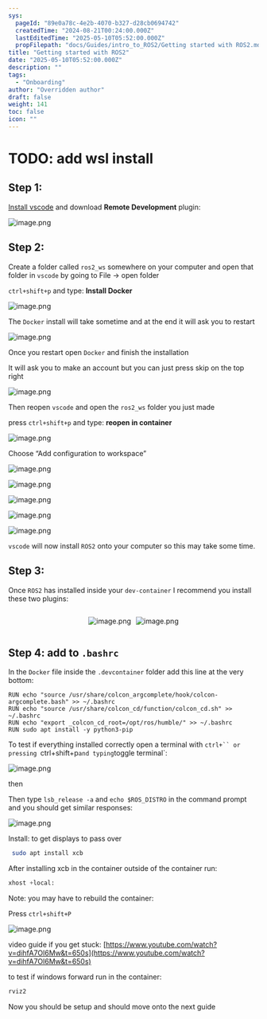 ```yaml
---
sys:
  pageId: "89e0a78c-4e2b-4070-b327-d28cb0694742"
  createdTime: "2024-08-21T00:24:00.000Z"
  lastEditedTime: "2025-05-10T05:52:00.000Z"
  propFilepath: "docs/Guides/intro_to_ROS2/Getting started with ROS2.md"
title: "Getting started with ROS2"
date: "2025-05-10T05:52:00.000Z"
description: ""
tags:
  - "Onboarding"
author: "Overridden author"
draft: false
weight: 141
toc: false
icon: ""
---
```


# TODO: add wsl install

## Step 1:

[Install vscode](https://code.visualstudio.com/download) and download **Remote Development** plugin:

![image.png](https://prod-files-secure.s3.us-west-2.amazonaws.com/d518164a-d88e-44d1-a4ee-3adb3bd8bce0/efb52993-1881-4a40-b95e-6f020334f022/image.png?X-Amz-Algorithm=AWS4-HMAC-SHA256&X-Amz-Content-Sha256=UNSIGNED-PAYLOAD&X-Amz-Credential=ASIAZI2LB466YQZSXVBM%2F20250511%2Fus-west-2%2Fs3%2Faws4_request&X-Amz-Date=20250511T023050Z&X-Amz-Expires=3600&X-Amz-Security-Token=IQoJb3JpZ2luX2VjEAoaCXVzLXdlc3QtMiJHMEUCIEbmsWbZYEVw3j9bqRyTqjKPecpNFTZs5%2BbC%2B%2FzHcjd1AiEA9cmKkZ0iVrvLJDzGlAMPM5pQaCXEhCdbuYu1Ectym4kqiAQIs%2F%2F%2F%2F%2F%2F%2F%2F%2F%2F%2FARAAGgw2Mzc0MjMxODM4MDUiDPSYK2fyAW9J75hpAyrcA751xnnl4%2F9sFUxPW7SuxDeFuTwKiVfHhmiTIuXUZ7gMBsa8%2B4jpQ16CUUR9Ua8jkFnjOnEvKEmfxytYKspGhauGMWMZQ9oczXEoe%2Fq82V5pTL3UIoxU5wYoDuCkTlxYoztp1kErEb5J89CdL0gUB%2FNxYE2iNN8FTcA7Zce1YfDjpHoGPhYJjfpiTWOuvWEyO0I%2F3SAiHKlxP0jVejybUGiQW0knFQ6SHU5VUeYujpTk%2FGomASZfqTabJmDnu8nCcVqBZkkBn9sffMpY5Sndr0H7MAehBduigmTSn3CG8ipyGXXR8UNIlca%2FYlDH5HnDEdSSF33FGSqlL%2BkCycOKk1%2FWsTnXnJqLBpQRmnc%2FonUT%2B6VX2ahCb%2FCIsm8bBk2RotNOUrtBCREd9n9uhJ7L1jqDNHiiDC6CYUOx2NW%2BfCvbwtSvkZyNU28oe4lTv3P2Ft2Ecz9O7ghm0Xb%2Bp6vi3Ttv0laZqcYv3ypcRHfK7%2FGUpR75%2B6GPLvq2E0%2F253r02PJJcEmX4Y55GekrsxCjgQxd%2BKIJjPcFgvg8v6HYxtNRsYmur1b076Ba3ofzNcy0E7FYsTRE%2FdVqxv%2FiYt7u4HOoEYp2UKn9RsAd9OHVqFm4pNka71grMrCCmKR8MMqEgMEGOqUBb7ZQfzhfUr%2F8Ux%2B3o07LsXAntHJbwDQ5k9wwmEMrvtOPraapBs2seTTF3B%2BRool8q43y0mgtH3vwoPN0dHLhYuIpvxocZf2jS445lQ5Cw4XLl4jtwpixklJ257WeK6O79AS9nVhMKhw82yr9Q5LARTmDR1e90p1PU81ehX1Fewd2LL6USxICDm%2BzVo9vKFyfsCtCdkdIUH%2FYCUH4uRqjEClhevQk&X-Amz-Signature=b247f0faa70947991eaa2bc97af3f76f344091bead8f97d76bd941c1b1052451&X-Amz-SignedHeaders=host&x-id=GetObject)

## Step 2:

Create a folder called `ros2_ws` somewhere on your computer and open that folder in `vscode` by going to File → open folder 

`ctrl+shift+p` and type: **Install Docker**

![image.png](https://prod-files-secure.s3.us-west-2.amazonaws.com/d518164a-d88e-44d1-a4ee-3adb3bd8bce0/2269dc0e-1cd5-47ff-bceb-c04ad9b2eab0/image.png?X-Amz-Algorithm=AWS4-HMAC-SHA256&X-Amz-Content-Sha256=UNSIGNED-PAYLOAD&X-Amz-Credential=ASIAZI2LB466YQZSXVBM%2F20250511%2Fus-west-2%2Fs3%2Faws4_request&X-Amz-Date=20250511T023050Z&X-Amz-Expires=3600&X-Amz-Security-Token=IQoJb3JpZ2luX2VjEAoaCXVzLXdlc3QtMiJHMEUCIEbmsWbZYEVw3j9bqRyTqjKPecpNFTZs5%2BbC%2B%2FzHcjd1AiEA9cmKkZ0iVrvLJDzGlAMPM5pQaCXEhCdbuYu1Ectym4kqiAQIs%2F%2F%2F%2F%2F%2F%2F%2F%2F%2F%2FARAAGgw2Mzc0MjMxODM4MDUiDPSYK2fyAW9J75hpAyrcA751xnnl4%2F9sFUxPW7SuxDeFuTwKiVfHhmiTIuXUZ7gMBsa8%2B4jpQ16CUUR9Ua8jkFnjOnEvKEmfxytYKspGhauGMWMZQ9oczXEoe%2Fq82V5pTL3UIoxU5wYoDuCkTlxYoztp1kErEb5J89CdL0gUB%2FNxYE2iNN8FTcA7Zce1YfDjpHoGPhYJjfpiTWOuvWEyO0I%2F3SAiHKlxP0jVejybUGiQW0knFQ6SHU5VUeYujpTk%2FGomASZfqTabJmDnu8nCcVqBZkkBn9sffMpY5Sndr0H7MAehBduigmTSn3CG8ipyGXXR8UNIlca%2FYlDH5HnDEdSSF33FGSqlL%2BkCycOKk1%2FWsTnXnJqLBpQRmnc%2FonUT%2B6VX2ahCb%2FCIsm8bBk2RotNOUrtBCREd9n9uhJ7L1jqDNHiiDC6CYUOx2NW%2BfCvbwtSvkZyNU28oe4lTv3P2Ft2Ecz9O7ghm0Xb%2Bp6vi3Ttv0laZqcYv3ypcRHfK7%2FGUpR75%2B6GPLvq2E0%2F253r02PJJcEmX4Y55GekrsxCjgQxd%2BKIJjPcFgvg8v6HYxtNRsYmur1b076Ba3ofzNcy0E7FYsTRE%2FdVqxv%2FiYt7u4HOoEYp2UKn9RsAd9OHVqFm4pNka71grMrCCmKR8MMqEgMEGOqUBb7ZQfzhfUr%2F8Ux%2B3o07LsXAntHJbwDQ5k9wwmEMrvtOPraapBs2seTTF3B%2BRool8q43y0mgtH3vwoPN0dHLhYuIpvxocZf2jS445lQ5Cw4XLl4jtwpixklJ257WeK6O79AS9nVhMKhw82yr9Q5LARTmDR1e90p1PU81ehX1Fewd2LL6USxICDm%2BzVo9vKFyfsCtCdkdIUH%2FYCUH4uRqjEClhevQk&X-Amz-Signature=87b1a67d8848d82f511a37a3406d51c185bbd132b6e7ab5c8b04072f3c215f5f&X-Amz-SignedHeaders=host&x-id=GetObject)

The `Docker` install will take sometime and at the end it will ask you to restart

![image.png](https://prod-files-secure.s3.us-west-2.amazonaws.com/d518164a-d88e-44d1-a4ee-3adb3bd8bce0/ed233f78-be33-4b1f-b89c-9c346c0e961e/image.png?X-Amz-Algorithm=AWS4-HMAC-SHA256&X-Amz-Content-Sha256=UNSIGNED-PAYLOAD&X-Amz-Credential=ASIAZI2LB466YQZSXVBM%2F20250511%2Fus-west-2%2Fs3%2Faws4_request&X-Amz-Date=20250511T023050Z&X-Amz-Expires=3600&X-Amz-Security-Token=IQoJb3JpZ2luX2VjEAoaCXVzLXdlc3QtMiJHMEUCIEbmsWbZYEVw3j9bqRyTqjKPecpNFTZs5%2BbC%2B%2FzHcjd1AiEA9cmKkZ0iVrvLJDzGlAMPM5pQaCXEhCdbuYu1Ectym4kqiAQIs%2F%2F%2F%2F%2F%2F%2F%2F%2F%2F%2FARAAGgw2Mzc0MjMxODM4MDUiDPSYK2fyAW9J75hpAyrcA751xnnl4%2F9sFUxPW7SuxDeFuTwKiVfHhmiTIuXUZ7gMBsa8%2B4jpQ16CUUR9Ua8jkFnjOnEvKEmfxytYKspGhauGMWMZQ9oczXEoe%2Fq82V5pTL3UIoxU5wYoDuCkTlxYoztp1kErEb5J89CdL0gUB%2FNxYE2iNN8FTcA7Zce1YfDjpHoGPhYJjfpiTWOuvWEyO0I%2F3SAiHKlxP0jVejybUGiQW0knFQ6SHU5VUeYujpTk%2FGomASZfqTabJmDnu8nCcVqBZkkBn9sffMpY5Sndr0H7MAehBduigmTSn3CG8ipyGXXR8UNIlca%2FYlDH5HnDEdSSF33FGSqlL%2BkCycOKk1%2FWsTnXnJqLBpQRmnc%2FonUT%2B6VX2ahCb%2FCIsm8bBk2RotNOUrtBCREd9n9uhJ7L1jqDNHiiDC6CYUOx2NW%2BfCvbwtSvkZyNU28oe4lTv3P2Ft2Ecz9O7ghm0Xb%2Bp6vi3Ttv0laZqcYv3ypcRHfK7%2FGUpR75%2B6GPLvq2E0%2F253r02PJJcEmX4Y55GekrsxCjgQxd%2BKIJjPcFgvg8v6HYxtNRsYmur1b076Ba3ofzNcy0E7FYsTRE%2FdVqxv%2FiYt7u4HOoEYp2UKn9RsAd9OHVqFm4pNka71grMrCCmKR8MMqEgMEGOqUBb7ZQfzhfUr%2F8Ux%2B3o07LsXAntHJbwDQ5k9wwmEMrvtOPraapBs2seTTF3B%2BRool8q43y0mgtH3vwoPN0dHLhYuIpvxocZf2jS445lQ5Cw4XLl4jtwpixklJ257WeK6O79AS9nVhMKhw82yr9Q5LARTmDR1e90p1PU81ehX1Fewd2LL6USxICDm%2BzVo9vKFyfsCtCdkdIUH%2FYCUH4uRqjEClhevQk&X-Amz-Signature=08d96287b1c92bade79fa96b97b2a65902a05ca0d38fa9d8eb9c7a3169ef15ee&X-Amz-SignedHeaders=host&x-id=GetObject)

Once you restart open `Docker` and finish the installation

It will ask you to make an account but you can just press skip on the top right

![image.png](https://prod-files-secure.s3.us-west-2.amazonaws.com/d518164a-d88e-44d1-a4ee-3adb3bd8bce0/21010ad9-1659-4fd9-9f59-9932a09b2a3d/image.png?X-Amz-Algorithm=AWS4-HMAC-SHA256&X-Amz-Content-Sha256=UNSIGNED-PAYLOAD&X-Amz-Credential=ASIAZI2LB466YQZSXVBM%2F20250511%2Fus-west-2%2Fs3%2Faws4_request&X-Amz-Date=20250511T023050Z&X-Amz-Expires=3600&X-Amz-Security-Token=IQoJb3JpZ2luX2VjEAoaCXVzLXdlc3QtMiJHMEUCIEbmsWbZYEVw3j9bqRyTqjKPecpNFTZs5%2BbC%2B%2FzHcjd1AiEA9cmKkZ0iVrvLJDzGlAMPM5pQaCXEhCdbuYu1Ectym4kqiAQIs%2F%2F%2F%2F%2F%2F%2F%2F%2F%2F%2FARAAGgw2Mzc0MjMxODM4MDUiDPSYK2fyAW9J75hpAyrcA751xnnl4%2F9sFUxPW7SuxDeFuTwKiVfHhmiTIuXUZ7gMBsa8%2B4jpQ16CUUR9Ua8jkFnjOnEvKEmfxytYKspGhauGMWMZQ9oczXEoe%2Fq82V5pTL3UIoxU5wYoDuCkTlxYoztp1kErEb5J89CdL0gUB%2FNxYE2iNN8FTcA7Zce1YfDjpHoGPhYJjfpiTWOuvWEyO0I%2F3SAiHKlxP0jVejybUGiQW0knFQ6SHU5VUeYujpTk%2FGomASZfqTabJmDnu8nCcVqBZkkBn9sffMpY5Sndr0H7MAehBduigmTSn3CG8ipyGXXR8UNIlca%2FYlDH5HnDEdSSF33FGSqlL%2BkCycOKk1%2FWsTnXnJqLBpQRmnc%2FonUT%2B6VX2ahCb%2FCIsm8bBk2RotNOUrtBCREd9n9uhJ7L1jqDNHiiDC6CYUOx2NW%2BfCvbwtSvkZyNU28oe4lTv3P2Ft2Ecz9O7ghm0Xb%2Bp6vi3Ttv0laZqcYv3ypcRHfK7%2FGUpR75%2B6GPLvq2E0%2F253r02PJJcEmX4Y55GekrsxCjgQxd%2BKIJjPcFgvg8v6HYxtNRsYmur1b076Ba3ofzNcy0E7FYsTRE%2FdVqxv%2FiYt7u4HOoEYp2UKn9RsAd9OHVqFm4pNka71grMrCCmKR8MMqEgMEGOqUBb7ZQfzhfUr%2F8Ux%2B3o07LsXAntHJbwDQ5k9wwmEMrvtOPraapBs2seTTF3B%2BRool8q43y0mgtH3vwoPN0dHLhYuIpvxocZf2jS445lQ5Cw4XLl4jtwpixklJ257WeK6O79AS9nVhMKhw82yr9Q5LARTmDR1e90p1PU81ehX1Fewd2LL6USxICDm%2BzVo9vKFyfsCtCdkdIUH%2FYCUH4uRqjEClhevQk&X-Amz-Signature=382567d6e9ce4028df2c3dff4416797fb0272ae878c20e9b309bbb22d8247b0c&X-Amz-SignedHeaders=host&x-id=GetObject)

Then reopen `vscode` and open the `ros2_ws` folder you just made

press `ctrl+shift+p` and type: **reopen in container**

![image.png](https://prod-files-secure.s3.us-west-2.amazonaws.com/d518164a-d88e-44d1-a4ee-3adb3bd8bce0/4e93b8c2-41ad-488c-8095-c74205196118/image.png?X-Amz-Algorithm=AWS4-HMAC-SHA256&X-Amz-Content-Sha256=UNSIGNED-PAYLOAD&X-Amz-Credential=ASIAZI2LB466YQZSXVBM%2F20250511%2Fus-west-2%2Fs3%2Faws4_request&X-Amz-Date=20250511T023050Z&X-Amz-Expires=3600&X-Amz-Security-Token=IQoJb3JpZ2luX2VjEAoaCXVzLXdlc3QtMiJHMEUCIEbmsWbZYEVw3j9bqRyTqjKPecpNFTZs5%2BbC%2B%2FzHcjd1AiEA9cmKkZ0iVrvLJDzGlAMPM5pQaCXEhCdbuYu1Ectym4kqiAQIs%2F%2F%2F%2F%2F%2F%2F%2F%2F%2F%2FARAAGgw2Mzc0MjMxODM4MDUiDPSYK2fyAW9J75hpAyrcA751xnnl4%2F9sFUxPW7SuxDeFuTwKiVfHhmiTIuXUZ7gMBsa8%2B4jpQ16CUUR9Ua8jkFnjOnEvKEmfxytYKspGhauGMWMZQ9oczXEoe%2Fq82V5pTL3UIoxU5wYoDuCkTlxYoztp1kErEb5J89CdL0gUB%2FNxYE2iNN8FTcA7Zce1YfDjpHoGPhYJjfpiTWOuvWEyO0I%2F3SAiHKlxP0jVejybUGiQW0knFQ6SHU5VUeYujpTk%2FGomASZfqTabJmDnu8nCcVqBZkkBn9sffMpY5Sndr0H7MAehBduigmTSn3CG8ipyGXXR8UNIlca%2FYlDH5HnDEdSSF33FGSqlL%2BkCycOKk1%2FWsTnXnJqLBpQRmnc%2FonUT%2B6VX2ahCb%2FCIsm8bBk2RotNOUrtBCREd9n9uhJ7L1jqDNHiiDC6CYUOx2NW%2BfCvbwtSvkZyNU28oe4lTv3P2Ft2Ecz9O7ghm0Xb%2Bp6vi3Ttv0laZqcYv3ypcRHfK7%2FGUpR75%2B6GPLvq2E0%2F253r02PJJcEmX4Y55GekrsxCjgQxd%2BKIJjPcFgvg8v6HYxtNRsYmur1b076Ba3ofzNcy0E7FYsTRE%2FdVqxv%2FiYt7u4HOoEYp2UKn9RsAd9OHVqFm4pNka71grMrCCmKR8MMqEgMEGOqUBb7ZQfzhfUr%2F8Ux%2B3o07LsXAntHJbwDQ5k9wwmEMrvtOPraapBs2seTTF3B%2BRool8q43y0mgtH3vwoPN0dHLhYuIpvxocZf2jS445lQ5Cw4XLl4jtwpixklJ257WeK6O79AS9nVhMKhw82yr9Q5LARTmDR1e90p1PU81ehX1Fewd2LL6USxICDm%2BzVo9vKFyfsCtCdkdIUH%2FYCUH4uRqjEClhevQk&X-Amz-Signature=c4f905a42d1ebfb83bac48fa82c0c18663b7094621f33825762de5dd56743567&X-Amz-SignedHeaders=host&x-id=GetObject)

Choose “Add configuration to workspace”

![image.png](https://prod-files-secure.s3.us-west-2.amazonaws.com/d518164a-d88e-44d1-a4ee-3adb3bd8bce0/9560b282-5060-4989-ba37-97e7b2c22476/image.png?X-Amz-Algorithm=AWS4-HMAC-SHA256&X-Amz-Content-Sha256=UNSIGNED-PAYLOAD&X-Amz-Credential=ASIAZI2LB466YQZSXVBM%2F20250511%2Fus-west-2%2Fs3%2Faws4_request&X-Amz-Date=20250511T023050Z&X-Amz-Expires=3600&X-Amz-Security-Token=IQoJb3JpZ2luX2VjEAoaCXVzLXdlc3QtMiJHMEUCIEbmsWbZYEVw3j9bqRyTqjKPecpNFTZs5%2BbC%2B%2FzHcjd1AiEA9cmKkZ0iVrvLJDzGlAMPM5pQaCXEhCdbuYu1Ectym4kqiAQIs%2F%2F%2F%2F%2F%2F%2F%2F%2F%2F%2FARAAGgw2Mzc0MjMxODM4MDUiDPSYK2fyAW9J75hpAyrcA751xnnl4%2F9sFUxPW7SuxDeFuTwKiVfHhmiTIuXUZ7gMBsa8%2B4jpQ16CUUR9Ua8jkFnjOnEvKEmfxytYKspGhauGMWMZQ9oczXEoe%2Fq82V5pTL3UIoxU5wYoDuCkTlxYoztp1kErEb5J89CdL0gUB%2FNxYE2iNN8FTcA7Zce1YfDjpHoGPhYJjfpiTWOuvWEyO0I%2F3SAiHKlxP0jVejybUGiQW0knFQ6SHU5VUeYujpTk%2FGomASZfqTabJmDnu8nCcVqBZkkBn9sffMpY5Sndr0H7MAehBduigmTSn3CG8ipyGXXR8UNIlca%2FYlDH5HnDEdSSF33FGSqlL%2BkCycOKk1%2FWsTnXnJqLBpQRmnc%2FonUT%2B6VX2ahCb%2FCIsm8bBk2RotNOUrtBCREd9n9uhJ7L1jqDNHiiDC6CYUOx2NW%2BfCvbwtSvkZyNU28oe4lTv3P2Ft2Ecz9O7ghm0Xb%2Bp6vi3Ttv0laZqcYv3ypcRHfK7%2FGUpR75%2B6GPLvq2E0%2F253r02PJJcEmX4Y55GekrsxCjgQxd%2BKIJjPcFgvg8v6HYxtNRsYmur1b076Ba3ofzNcy0E7FYsTRE%2FdVqxv%2FiYt7u4HOoEYp2UKn9RsAd9OHVqFm4pNka71grMrCCmKR8MMqEgMEGOqUBb7ZQfzhfUr%2F8Ux%2B3o07LsXAntHJbwDQ5k9wwmEMrvtOPraapBs2seTTF3B%2BRool8q43y0mgtH3vwoPN0dHLhYuIpvxocZf2jS445lQ5Cw4XLl4jtwpixklJ257WeK6O79AS9nVhMKhw82yr9Q5LARTmDR1e90p1PU81ehX1Fewd2LL6USxICDm%2BzVo9vKFyfsCtCdkdIUH%2FYCUH4uRqjEClhevQk&X-Amz-Signature=9a59e3f2d639593119d467de5a51679477962ce99f04080340854bfba12fc750&X-Amz-SignedHeaders=host&x-id=GetObject)

![image.png](https://prod-files-secure.s3.us-west-2.amazonaws.com/d518164a-d88e-44d1-a4ee-3adb3bd8bce0/2ee63f81-886b-48e8-a553-dc6e5eac99e4/image.png?X-Amz-Algorithm=AWS4-HMAC-SHA256&X-Amz-Content-Sha256=UNSIGNED-PAYLOAD&X-Amz-Credential=ASIAZI2LB466YQZSXVBM%2F20250511%2Fus-west-2%2Fs3%2Faws4_request&X-Amz-Date=20250511T023050Z&X-Amz-Expires=3600&X-Amz-Security-Token=IQoJb3JpZ2luX2VjEAoaCXVzLXdlc3QtMiJHMEUCIEbmsWbZYEVw3j9bqRyTqjKPecpNFTZs5%2BbC%2B%2FzHcjd1AiEA9cmKkZ0iVrvLJDzGlAMPM5pQaCXEhCdbuYu1Ectym4kqiAQIs%2F%2F%2F%2F%2F%2F%2F%2F%2F%2F%2FARAAGgw2Mzc0MjMxODM4MDUiDPSYK2fyAW9J75hpAyrcA751xnnl4%2F9sFUxPW7SuxDeFuTwKiVfHhmiTIuXUZ7gMBsa8%2B4jpQ16CUUR9Ua8jkFnjOnEvKEmfxytYKspGhauGMWMZQ9oczXEoe%2Fq82V5pTL3UIoxU5wYoDuCkTlxYoztp1kErEb5J89CdL0gUB%2FNxYE2iNN8FTcA7Zce1YfDjpHoGPhYJjfpiTWOuvWEyO0I%2F3SAiHKlxP0jVejybUGiQW0knFQ6SHU5VUeYujpTk%2FGomASZfqTabJmDnu8nCcVqBZkkBn9sffMpY5Sndr0H7MAehBduigmTSn3CG8ipyGXXR8UNIlca%2FYlDH5HnDEdSSF33FGSqlL%2BkCycOKk1%2FWsTnXnJqLBpQRmnc%2FonUT%2B6VX2ahCb%2FCIsm8bBk2RotNOUrtBCREd9n9uhJ7L1jqDNHiiDC6CYUOx2NW%2BfCvbwtSvkZyNU28oe4lTv3P2Ft2Ecz9O7ghm0Xb%2Bp6vi3Ttv0laZqcYv3ypcRHfK7%2FGUpR75%2B6GPLvq2E0%2F253r02PJJcEmX4Y55GekrsxCjgQxd%2BKIJjPcFgvg8v6HYxtNRsYmur1b076Ba3ofzNcy0E7FYsTRE%2FdVqxv%2FiYt7u4HOoEYp2UKn9RsAd9OHVqFm4pNka71grMrCCmKR8MMqEgMEGOqUBb7ZQfzhfUr%2F8Ux%2B3o07LsXAntHJbwDQ5k9wwmEMrvtOPraapBs2seTTF3B%2BRool8q43y0mgtH3vwoPN0dHLhYuIpvxocZf2jS445lQ5Cw4XLl4jtwpixklJ257WeK6O79AS9nVhMKhw82yr9Q5LARTmDR1e90p1PU81ehX1Fewd2LL6USxICDm%2BzVo9vKFyfsCtCdkdIUH%2FYCUH4uRqjEClhevQk&X-Amz-Signature=880f6c94a0d03273340fc7d5ab772c4a9ec63b39faec385312791da15da88846&X-Amz-SignedHeaders=host&x-id=GetObject)

![image.png](https://prod-files-secure.s3.us-west-2.amazonaws.com/d518164a-d88e-44d1-a4ee-3adb3bd8bce0/ae1580b2-b048-407e-aed9-b584224a7a04/image.png?X-Amz-Algorithm=AWS4-HMAC-SHA256&X-Amz-Content-Sha256=UNSIGNED-PAYLOAD&X-Amz-Credential=ASIAZI2LB466YQZSXVBM%2F20250511%2Fus-west-2%2Fs3%2Faws4_request&X-Amz-Date=20250511T023050Z&X-Amz-Expires=3600&X-Amz-Security-Token=IQoJb3JpZ2luX2VjEAoaCXVzLXdlc3QtMiJHMEUCIEbmsWbZYEVw3j9bqRyTqjKPecpNFTZs5%2BbC%2B%2FzHcjd1AiEA9cmKkZ0iVrvLJDzGlAMPM5pQaCXEhCdbuYu1Ectym4kqiAQIs%2F%2F%2F%2F%2F%2F%2F%2F%2F%2F%2FARAAGgw2Mzc0MjMxODM4MDUiDPSYK2fyAW9J75hpAyrcA751xnnl4%2F9sFUxPW7SuxDeFuTwKiVfHhmiTIuXUZ7gMBsa8%2B4jpQ16CUUR9Ua8jkFnjOnEvKEmfxytYKspGhauGMWMZQ9oczXEoe%2Fq82V5pTL3UIoxU5wYoDuCkTlxYoztp1kErEb5J89CdL0gUB%2FNxYE2iNN8FTcA7Zce1YfDjpHoGPhYJjfpiTWOuvWEyO0I%2F3SAiHKlxP0jVejybUGiQW0knFQ6SHU5VUeYujpTk%2FGomASZfqTabJmDnu8nCcVqBZkkBn9sffMpY5Sndr0H7MAehBduigmTSn3CG8ipyGXXR8UNIlca%2FYlDH5HnDEdSSF33FGSqlL%2BkCycOKk1%2FWsTnXnJqLBpQRmnc%2FonUT%2B6VX2ahCb%2FCIsm8bBk2RotNOUrtBCREd9n9uhJ7L1jqDNHiiDC6CYUOx2NW%2BfCvbwtSvkZyNU28oe4lTv3P2Ft2Ecz9O7ghm0Xb%2Bp6vi3Ttv0laZqcYv3ypcRHfK7%2FGUpR75%2B6GPLvq2E0%2F253r02PJJcEmX4Y55GekrsxCjgQxd%2BKIJjPcFgvg8v6HYxtNRsYmur1b076Ba3ofzNcy0E7FYsTRE%2FdVqxv%2FiYt7u4HOoEYp2UKn9RsAd9OHVqFm4pNka71grMrCCmKR8MMqEgMEGOqUBb7ZQfzhfUr%2F8Ux%2B3o07LsXAntHJbwDQ5k9wwmEMrvtOPraapBs2seTTF3B%2BRool8q43y0mgtH3vwoPN0dHLhYuIpvxocZf2jS445lQ5Cw4XLl4jtwpixklJ257WeK6O79AS9nVhMKhw82yr9Q5LARTmDR1e90p1PU81ehX1Fewd2LL6USxICDm%2BzVo9vKFyfsCtCdkdIUH%2FYCUH4uRqjEClhevQk&X-Amz-Signature=b77bc71101f0f1d1020b852f3cccd88ef5d6806a2d933689b8973278c7006999&X-Amz-SignedHeaders=host&x-id=GetObject)

![image.png](https://prod-files-secure.s3.us-west-2.amazonaws.com/d518164a-d88e-44d1-a4ee-3adb3bd8bce0/53255b28-f75e-430f-b9e3-c0ac8577e42b/image.png?X-Amz-Algorithm=AWS4-HMAC-SHA256&X-Amz-Content-Sha256=UNSIGNED-PAYLOAD&X-Amz-Credential=ASIAZI2LB466YQZSXVBM%2F20250511%2Fus-west-2%2Fs3%2Faws4_request&X-Amz-Date=20250511T023050Z&X-Amz-Expires=3600&X-Amz-Security-Token=IQoJb3JpZ2luX2VjEAoaCXVzLXdlc3QtMiJHMEUCIEbmsWbZYEVw3j9bqRyTqjKPecpNFTZs5%2BbC%2B%2FzHcjd1AiEA9cmKkZ0iVrvLJDzGlAMPM5pQaCXEhCdbuYu1Ectym4kqiAQIs%2F%2F%2F%2F%2F%2F%2F%2F%2F%2F%2FARAAGgw2Mzc0MjMxODM4MDUiDPSYK2fyAW9J75hpAyrcA751xnnl4%2F9sFUxPW7SuxDeFuTwKiVfHhmiTIuXUZ7gMBsa8%2B4jpQ16CUUR9Ua8jkFnjOnEvKEmfxytYKspGhauGMWMZQ9oczXEoe%2Fq82V5pTL3UIoxU5wYoDuCkTlxYoztp1kErEb5J89CdL0gUB%2FNxYE2iNN8FTcA7Zce1YfDjpHoGPhYJjfpiTWOuvWEyO0I%2F3SAiHKlxP0jVejybUGiQW0knFQ6SHU5VUeYujpTk%2FGomASZfqTabJmDnu8nCcVqBZkkBn9sffMpY5Sndr0H7MAehBduigmTSn3CG8ipyGXXR8UNIlca%2FYlDH5HnDEdSSF33FGSqlL%2BkCycOKk1%2FWsTnXnJqLBpQRmnc%2FonUT%2B6VX2ahCb%2FCIsm8bBk2RotNOUrtBCREd9n9uhJ7L1jqDNHiiDC6CYUOx2NW%2BfCvbwtSvkZyNU28oe4lTv3P2Ft2Ecz9O7ghm0Xb%2Bp6vi3Ttv0laZqcYv3ypcRHfK7%2FGUpR75%2B6GPLvq2E0%2F253r02PJJcEmX4Y55GekrsxCjgQxd%2BKIJjPcFgvg8v6HYxtNRsYmur1b076Ba3ofzNcy0E7FYsTRE%2FdVqxv%2FiYt7u4HOoEYp2UKn9RsAd9OHVqFm4pNka71grMrCCmKR8MMqEgMEGOqUBb7ZQfzhfUr%2F8Ux%2B3o07LsXAntHJbwDQ5k9wwmEMrvtOPraapBs2seTTF3B%2BRool8q43y0mgtH3vwoPN0dHLhYuIpvxocZf2jS445lQ5Cw4XLl4jtwpixklJ257WeK6O79AS9nVhMKhw82yr9Q5LARTmDR1e90p1PU81ehX1Fewd2LL6USxICDm%2BzVo9vKFyfsCtCdkdIUH%2FYCUH4uRqjEClhevQk&X-Amz-Signature=766c01e17fbe9e274767929b657384b4ca708e2776909defc4488175a6b6d6d6&X-Amz-SignedHeaders=host&x-id=GetObject)

![image.png](https://prod-files-secure.s3.us-west-2.amazonaws.com/d518164a-d88e-44d1-a4ee-3adb3bd8bce0/7c562767-5af9-4ffb-97d1-327bcdf4ee00/image.png?X-Amz-Algorithm=AWS4-HMAC-SHA256&X-Amz-Content-Sha256=UNSIGNED-PAYLOAD&X-Amz-Credential=ASIAZI2LB466YQZSXVBM%2F20250511%2Fus-west-2%2Fs3%2Faws4_request&X-Amz-Date=20250511T023050Z&X-Amz-Expires=3600&X-Amz-Security-Token=IQoJb3JpZ2luX2VjEAoaCXVzLXdlc3QtMiJHMEUCIEbmsWbZYEVw3j9bqRyTqjKPecpNFTZs5%2BbC%2B%2FzHcjd1AiEA9cmKkZ0iVrvLJDzGlAMPM5pQaCXEhCdbuYu1Ectym4kqiAQIs%2F%2F%2F%2F%2F%2F%2F%2F%2F%2F%2FARAAGgw2Mzc0MjMxODM4MDUiDPSYK2fyAW9J75hpAyrcA751xnnl4%2F9sFUxPW7SuxDeFuTwKiVfHhmiTIuXUZ7gMBsa8%2B4jpQ16CUUR9Ua8jkFnjOnEvKEmfxytYKspGhauGMWMZQ9oczXEoe%2Fq82V5pTL3UIoxU5wYoDuCkTlxYoztp1kErEb5J89CdL0gUB%2FNxYE2iNN8FTcA7Zce1YfDjpHoGPhYJjfpiTWOuvWEyO0I%2F3SAiHKlxP0jVejybUGiQW0knFQ6SHU5VUeYujpTk%2FGomASZfqTabJmDnu8nCcVqBZkkBn9sffMpY5Sndr0H7MAehBduigmTSn3CG8ipyGXXR8UNIlca%2FYlDH5HnDEdSSF33FGSqlL%2BkCycOKk1%2FWsTnXnJqLBpQRmnc%2FonUT%2B6VX2ahCb%2FCIsm8bBk2RotNOUrtBCREd9n9uhJ7L1jqDNHiiDC6CYUOx2NW%2BfCvbwtSvkZyNU28oe4lTv3P2Ft2Ecz9O7ghm0Xb%2Bp6vi3Ttv0laZqcYv3ypcRHfK7%2FGUpR75%2B6GPLvq2E0%2F253r02PJJcEmX4Y55GekrsxCjgQxd%2BKIJjPcFgvg8v6HYxtNRsYmur1b076Ba3ofzNcy0E7FYsTRE%2FdVqxv%2FiYt7u4HOoEYp2UKn9RsAd9OHVqFm4pNka71grMrCCmKR8MMqEgMEGOqUBb7ZQfzhfUr%2F8Ux%2B3o07LsXAntHJbwDQ5k9wwmEMrvtOPraapBs2seTTF3B%2BRool8q43y0mgtH3vwoPN0dHLhYuIpvxocZf2jS445lQ5Cw4XLl4jtwpixklJ257WeK6O79AS9nVhMKhw82yr9Q5LARTmDR1e90p1PU81ehX1Fewd2LL6USxICDm%2BzVo9vKFyfsCtCdkdIUH%2FYCUH4uRqjEClhevQk&X-Amz-Signature=09a0e31ece74a4cec3c897357896c837bccea8c319805f142db72bb383035b2e&X-Amz-SignedHeaders=host&x-id=GetObject)

`vscode` will now install `ROS2` onto your computer so this may take some time.

## Step 3:

Once `ROS2` has installed inside your `dev-container` I recommend you install these two plugins:

<div style="display: flex;flex-direction: row; column-gap:10px; max-width: 630px;justify-content: center;">
<div>

![image.png](https://prod-files-secure.s3.us-west-2.amazonaws.com/d518164a-d88e-44d1-a4ee-3adb3bd8bce0/3fc3d550-5a54-4ba1-ba6b-faa01cdb7369/image.png?X-Amz-Algorithm=AWS4-HMAC-SHA256&X-Amz-Content-Sha256=UNSIGNED-PAYLOAD&X-Amz-Credential=ASIAZI2LB466ZAAECBJE%2F20250511%2Fus-west-2%2Fs3%2Faws4_request&X-Amz-Date=20250511T023059Z&X-Amz-Expires=3600&X-Amz-Security-Token=IQoJb3JpZ2luX2VjEAoaCXVzLXdlc3QtMiJHMEUCIQDbZ6l70%2BApWJfvtNe4Kj2ItCrzAgZpWN3n9%2BBmMNM4ugIgAkIlSc4GlhX0aO7uA9wiOUAwNJMBs6b%2FlKobTP1TjRYqiAQIs%2F%2F%2F%2F%2F%2F%2F%2F%2F%2F%2FARAAGgw2Mzc0MjMxODM4MDUiDKijgR7I7Ye4ZFFY4SrcA2gZxAFaihmhjpP18I76C2g7X12TX4Abj7rOLDuFkjCCFugOV0aYoSOwKFYohJQCaTEVU0mPheQRvxSiQzpTJnffpIV1UM%2FKiPf2xY6qcsHwgphWkkitzwqD5s2ZiarTOqQFYth3a7gZdXoNk8YFFUxJYCM%2FyZT%2F4bPOOqs2iEUGs5freNP5OoRhWQegCx762LwCdhe6VqNCDO0dnfRIFoXzRzF8RmLEzFX10eFhzHHweF%2F%2B9spdrPZ%2BuykdH3JM4zI0YtCy0JPH6IFp5tc1X68c%2BVJ9nGZTaqHGJ%2BWyQUFq%2FKp%2F5Akjkxx9InIBZSh1H%2BiPTVpqFPgWESkF%2BufgOqlDKa%2FACU1qHt6x7952XPiIwBgTANSLsJVZ3XQN6qcNzyXIjNlaq1BhtFTmOj%2F1PcVbGZ6MfanmWoEPSkoVjdNWK4bcJ09dmyQ0hyTi09UVZoobbtU5omTonhwx6zzZG8%2FcwBNkH3VKAPnDdzCCihDbAMAwxsTr1cb3wF7wK0TnD9rC7QrOhoSMgp6ryTOBonYm%2B4GBsxKzdwoBrl%2FZ2YJfz1VXRuaQZ%2BlPSp9b76BeN5i%2BeAdvgFIjVk5Ha7Rm4ymRfOI%2BGv20dwbemVUmfatpXamjsCkn5p%2FAcE%2FGMMGEgMEGOqUBxotd4f2E5dGLwLHwOmqotkdPdTjbCAVYVSGFP7t90TeIstZWlDMbKiqXDxND99ZAXrMyHw0uw%2BGGwST6s4dBFKk1pzOzwbc%2BRb%2FOPe0ogpNx6y7RpvC7Ttf%2FHujNt%2Bo35BkZdtJWov41r06ZPRE%2F6c8H8DoSAP2vE7yq6IU5MexTxAu4IAp0cwVVHVFYCJZkzxwMaFTYFvEQSkMPQq3FID08H882&X-Amz-Signature=d0133cd0850ad6535b1d00f5b318be7002223c172507e20f5adc5edf256369c5&X-Amz-SignedHeaders=host&x-id=GetObject)

</div>
<div>

![image.png](https://prod-files-secure.s3.us-west-2.amazonaws.com/d518164a-d88e-44d1-a4ee-3adb3bd8bce0/d994cc66-13c2-4093-a5a3-f84cf4601a82/image.png?X-Amz-Algorithm=AWS4-HMAC-SHA256&X-Amz-Content-Sha256=UNSIGNED-PAYLOAD&X-Amz-Credential=ASIAZI2LB4664ZREHFR5%2F20250511%2Fus-west-2%2Fs3%2Faws4_request&X-Amz-Date=20250511T023059Z&X-Amz-Expires=3600&X-Amz-Security-Token=IQoJb3JpZ2luX2VjEAoaCXVzLXdlc3QtMiJGMEQCIELth6w2feHK24jM1Ix71FTw2ZdY5keqXTjtoFF0u%2FXeAiBvVNkapnf6iamOWqPGH1A28y0ysevuXscG6Xn2tNkeDyqIBAiz%2F%2F%2F%2F%2F%2F%2F%2F%2F%2F8BEAAaDDYzNzQyMzE4MzgwNSIMEgbQrKFzrtS96ZBrKtwDthCMgj6c5feJIuLu49Wfjh6KmlUVu9C7tIk9HNyi8CesUDR81wfojk1c699eM6zARZB0cw5v1rWe1eaK9QUvkxbg3yeJ0G97jVspOqwcD3YamM7OAeL0nDjMq83uUp8u644kJuXYx7DZavHOJBOMBTOfWSwH3IUUVf6kCg2wmxU9h%2BLcSAW4F%2Ft7kXHZtUBtY03lr67Llii3ArydKDS8AGt8LfseSebyXqhGTXegWJ1mEqeAgqdhhUx6hkYUKri%2FHsCOrKkXHLa055lcN7tjsKyAUXeezgU0oS%2F11ASY5BaqC46lLDKPmO%2F71SYy3IUnHByzsesdutDk8dE0ehMPPDIyCJ383PLui3WDgqFM6dNd1BPjiWTF6meJ%2BEEZj5Lk1PcJO6KCFdqpffmLNWbD2LldZjRgyf3TN%2BRGtNnCICA8%2BQJdx4BTUoJLazezpjUdNED%2FuT0T27COcjz4%2BgFQRk01yYFqVGvIGnCsMrgoJqKnOQglSS6Zo80l5UguWSQqydSx1V2q2tWuxXz%2BtX8Of4t1OPKRMLXe83m9iyV1G7rjml4KA4bQSleyZbGxaI%2Fc3Vx9Mbr5ThDjCjCujEg7cXPnAVcxXUqnWD8v1KFV%2BSFFgPWvpt8xf%2B3M%2FzgwqISAwQY6pgGpJirDDCJYaPeWhh2nLQZRuYl7%2BlJHWRFcRgKkVVkXwMOXEq05NIiULbmqAQCyDr5rJzZisK18cg4h3%2BYxPu2vAI2WXyYE4Tz955ZMzazQsSpj4PUjIOOWvG%2FGnfWwQ81oAW1c%2BzQFyeCduvENoYChF5T2PA9xNgDBJpbRA47ev3AbpzgAtXVbaJ3PDUevrik3Y57EYRpxAwHrfzMAudUxgKPxiJ5F&X-Amz-Signature=357c1ce630d394683170d65d14a6b6587d1dc9bd06384b4e73e1601d49a1085e&X-Amz-SignedHeaders=host&x-id=GetObject)

</div>
</div>

## Step 4: add to `.bashrc`

In the `Docker` file inside the `.devcontainer` folder add this line at the very bottom: 

```docker
RUN echo "source /usr/share/colcon_argcomplete/hook/colcon-argcomplete.bash" >> ~/.bashrc
RUN echo "source /usr/share/colcon_cd/function/colcon_cd.sh" >> ~/.bashrc
RUN echo "export _colcon_cd_root=/opt/ros/humble/" >> ~/.bashrc
RUN sudo apt install -y python3-pip 
```

To test if everything installed correctly open a terminal with `ctrl+`` or pressing `ctrl+shift+p` and typing `toggle terminal`:

![image.png](https://prod-files-secure.s3.us-west-2.amazonaws.com/d518164a-d88e-44d1-a4ee-3adb3bd8bce0/6a4943d8-b04e-4c02-9a58-775f3384d1a5/image.png?X-Amz-Algorithm=AWS4-HMAC-SHA256&X-Amz-Content-Sha256=UNSIGNED-PAYLOAD&X-Amz-Credential=ASIAZI2LB466YQZSXVBM%2F20250511%2Fus-west-2%2Fs3%2Faws4_request&X-Amz-Date=20250511T023050Z&X-Amz-Expires=3600&X-Amz-Security-Token=IQoJb3JpZ2luX2VjEAoaCXVzLXdlc3QtMiJHMEUCIEbmsWbZYEVw3j9bqRyTqjKPecpNFTZs5%2BbC%2B%2FzHcjd1AiEA9cmKkZ0iVrvLJDzGlAMPM5pQaCXEhCdbuYu1Ectym4kqiAQIs%2F%2F%2F%2F%2F%2F%2F%2F%2F%2F%2FARAAGgw2Mzc0MjMxODM4MDUiDPSYK2fyAW9J75hpAyrcA751xnnl4%2F9sFUxPW7SuxDeFuTwKiVfHhmiTIuXUZ7gMBsa8%2B4jpQ16CUUR9Ua8jkFnjOnEvKEmfxytYKspGhauGMWMZQ9oczXEoe%2Fq82V5pTL3UIoxU5wYoDuCkTlxYoztp1kErEb5J89CdL0gUB%2FNxYE2iNN8FTcA7Zce1YfDjpHoGPhYJjfpiTWOuvWEyO0I%2F3SAiHKlxP0jVejybUGiQW0knFQ6SHU5VUeYujpTk%2FGomASZfqTabJmDnu8nCcVqBZkkBn9sffMpY5Sndr0H7MAehBduigmTSn3CG8ipyGXXR8UNIlca%2FYlDH5HnDEdSSF33FGSqlL%2BkCycOKk1%2FWsTnXnJqLBpQRmnc%2FonUT%2B6VX2ahCb%2FCIsm8bBk2RotNOUrtBCREd9n9uhJ7L1jqDNHiiDC6CYUOx2NW%2BfCvbwtSvkZyNU28oe4lTv3P2Ft2Ecz9O7ghm0Xb%2Bp6vi3Ttv0laZqcYv3ypcRHfK7%2FGUpR75%2B6GPLvq2E0%2F253r02PJJcEmX4Y55GekrsxCjgQxd%2BKIJjPcFgvg8v6HYxtNRsYmur1b076Ba3ofzNcy0E7FYsTRE%2FdVqxv%2FiYt7u4HOoEYp2UKn9RsAd9OHVqFm4pNka71grMrCCmKR8MMqEgMEGOqUBb7ZQfzhfUr%2F8Ux%2B3o07LsXAntHJbwDQ5k9wwmEMrvtOPraapBs2seTTF3B%2BRool8q43y0mgtH3vwoPN0dHLhYuIpvxocZf2jS445lQ5Cw4XLl4jtwpixklJ257WeK6O79AS9nVhMKhw82yr9Q5LARTmDR1e90p1PU81ehX1Fewd2LL6USxICDm%2BzVo9vKFyfsCtCdkdIUH%2FYCUH4uRqjEClhevQk&X-Amz-Signature=ec5415b4b263858b018470edc02a49b36f61745532ff0821c2acc671a2e05f71&X-Amz-SignedHeaders=host&x-id=GetObject)

then 

Then type `lsb_release -a` and `echo $ROS_DISTRO` in the command prompt and you should get similar responses:

![image.png](https://prod-files-secure.s3.us-west-2.amazonaws.com/d518164a-d88e-44d1-a4ee-3adb3bd8bce0/3e635dec-a805-4e85-8b9e-d000e5b71a4e/image.png?X-Amz-Algorithm=AWS4-HMAC-SHA256&X-Amz-Content-Sha256=UNSIGNED-PAYLOAD&X-Amz-Credential=ASIAZI2LB466YQZSXVBM%2F20250511%2Fus-west-2%2Fs3%2Faws4_request&X-Amz-Date=20250511T023050Z&X-Amz-Expires=3600&X-Amz-Security-Token=IQoJb3JpZ2luX2VjEAoaCXVzLXdlc3QtMiJHMEUCIEbmsWbZYEVw3j9bqRyTqjKPecpNFTZs5%2BbC%2B%2FzHcjd1AiEA9cmKkZ0iVrvLJDzGlAMPM5pQaCXEhCdbuYu1Ectym4kqiAQIs%2F%2F%2F%2F%2F%2F%2F%2F%2F%2F%2FARAAGgw2Mzc0MjMxODM4MDUiDPSYK2fyAW9J75hpAyrcA751xnnl4%2F9sFUxPW7SuxDeFuTwKiVfHhmiTIuXUZ7gMBsa8%2B4jpQ16CUUR9Ua8jkFnjOnEvKEmfxytYKspGhauGMWMZQ9oczXEoe%2Fq82V5pTL3UIoxU5wYoDuCkTlxYoztp1kErEb5J89CdL0gUB%2FNxYE2iNN8FTcA7Zce1YfDjpHoGPhYJjfpiTWOuvWEyO0I%2F3SAiHKlxP0jVejybUGiQW0knFQ6SHU5VUeYujpTk%2FGomASZfqTabJmDnu8nCcVqBZkkBn9sffMpY5Sndr0H7MAehBduigmTSn3CG8ipyGXXR8UNIlca%2FYlDH5HnDEdSSF33FGSqlL%2BkCycOKk1%2FWsTnXnJqLBpQRmnc%2FonUT%2B6VX2ahCb%2FCIsm8bBk2RotNOUrtBCREd9n9uhJ7L1jqDNHiiDC6CYUOx2NW%2BfCvbwtSvkZyNU28oe4lTv3P2Ft2Ecz9O7ghm0Xb%2Bp6vi3Ttv0laZqcYv3ypcRHfK7%2FGUpR75%2B6GPLvq2E0%2F253r02PJJcEmX4Y55GekrsxCjgQxd%2BKIJjPcFgvg8v6HYxtNRsYmur1b076Ba3ofzNcy0E7FYsTRE%2FdVqxv%2FiYt7u4HOoEYp2UKn9RsAd9OHVqFm4pNka71grMrCCmKR8MMqEgMEGOqUBb7ZQfzhfUr%2F8Ux%2B3o07LsXAntHJbwDQ5k9wwmEMrvtOPraapBs2seTTF3B%2BRool8q43y0mgtH3vwoPN0dHLhYuIpvxocZf2jS445lQ5Cw4XLl4jtwpixklJ257WeK6O79AS9nVhMKhw82yr9Q5LARTmDR1e90p1PU81ehX1Fewd2LL6USxICDm%2BzVo9vKFyfsCtCdkdIUH%2FYCUH4uRqjEClhevQk&X-Amz-Signature=d45bba41502aca2e4ce461fe1312d708838fb68e692af8348a56eedd62c21d41&X-Amz-SignedHeaders=host&x-id=GetObject)

Install:  to get displays to pass over

```bash
 sudo apt install xcb
```

After installing xcb in the container outside of the container run:

```python
xhost +local:
```

Note: you may have to rebuild the container:

Press `ctrl+shift+P`

![image.png](https://prod-files-secure.s3.us-west-2.amazonaws.com/d518164a-d88e-44d1-a4ee-3adb3bd8bce0/6c2be660-2618-4c38-9c26-53554f7a0b7b/image.png?X-Amz-Algorithm=AWS4-HMAC-SHA256&X-Amz-Content-Sha256=UNSIGNED-PAYLOAD&X-Amz-Credential=ASIAZI2LB466YQZSXVBM%2F20250511%2Fus-west-2%2Fs3%2Faws4_request&X-Amz-Date=20250511T023050Z&X-Amz-Expires=3600&X-Amz-Security-Token=IQoJb3JpZ2luX2VjEAoaCXVzLXdlc3QtMiJHMEUCIEbmsWbZYEVw3j9bqRyTqjKPecpNFTZs5%2BbC%2B%2FzHcjd1AiEA9cmKkZ0iVrvLJDzGlAMPM5pQaCXEhCdbuYu1Ectym4kqiAQIs%2F%2F%2F%2F%2F%2F%2F%2F%2F%2F%2FARAAGgw2Mzc0MjMxODM4MDUiDPSYK2fyAW9J75hpAyrcA751xnnl4%2F9sFUxPW7SuxDeFuTwKiVfHhmiTIuXUZ7gMBsa8%2B4jpQ16CUUR9Ua8jkFnjOnEvKEmfxytYKspGhauGMWMZQ9oczXEoe%2Fq82V5pTL3UIoxU5wYoDuCkTlxYoztp1kErEb5J89CdL0gUB%2FNxYE2iNN8FTcA7Zce1YfDjpHoGPhYJjfpiTWOuvWEyO0I%2F3SAiHKlxP0jVejybUGiQW0knFQ6SHU5VUeYujpTk%2FGomASZfqTabJmDnu8nCcVqBZkkBn9sffMpY5Sndr0H7MAehBduigmTSn3CG8ipyGXXR8UNIlca%2FYlDH5HnDEdSSF33FGSqlL%2BkCycOKk1%2FWsTnXnJqLBpQRmnc%2FonUT%2B6VX2ahCb%2FCIsm8bBk2RotNOUrtBCREd9n9uhJ7L1jqDNHiiDC6CYUOx2NW%2BfCvbwtSvkZyNU28oe4lTv3P2Ft2Ecz9O7ghm0Xb%2Bp6vi3Ttv0laZqcYv3ypcRHfK7%2FGUpR75%2B6GPLvq2E0%2F253r02PJJcEmX4Y55GekrsxCjgQxd%2BKIJjPcFgvg8v6HYxtNRsYmur1b076Ba3ofzNcy0E7FYsTRE%2FdVqxv%2FiYt7u4HOoEYp2UKn9RsAd9OHVqFm4pNka71grMrCCmKR8MMqEgMEGOqUBb7ZQfzhfUr%2F8Ux%2B3o07LsXAntHJbwDQ5k9wwmEMrvtOPraapBs2seTTF3B%2BRool8q43y0mgtH3vwoPN0dHLhYuIpvxocZf2jS445lQ5Cw4XLl4jtwpixklJ257WeK6O79AS9nVhMKhw82yr9Q5LARTmDR1e90p1PU81ehX1Fewd2LL6USxICDm%2BzVo9vKFyfsCtCdkdIUH%2FYCUH4uRqjEClhevQk&X-Amz-Signature=d8e2c125cfe968b80bad07c63765026021128907a5dd62ba796270d5865512d8&X-Amz-SignedHeaders=host&x-id=GetObject)

video guide if you get stuck: [https://www.youtube.com/watch?v=dihfA7Ol6Mw&t=650s](https://www.youtube.com/watch?v=dihfA7Ol6Mw&t=650s)

to test if windows forward run in the container:

```bash
rviz2
```

Now you should be setup and should move onto the next guide 
